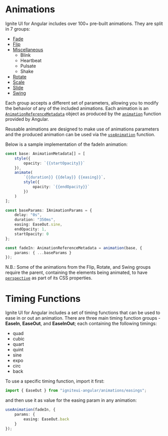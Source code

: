 # Animations

Ignite UI for Angular includes over 100+ pre-built animations. They are split in 7 groups:

  - [Fade](https://github.com/IgniteUI/igniteui-angular/tree/master/src/animations/fade/README.md)
  - [Flip](https://github.com/IgniteUI/igniteui-angular/tree/master/src/animations/flip/README.md)
  - [Miscellaneous](https://github.com/IgniteUI/igniteui-angular/tree/master/src/animations/misc/README.md)
    - Blink
    - Heartbeat
    - Pulsate
    - Shake
  - [Rotate](https://github.com/IgniteUI/igniteui-angular/tree/master/src/animations/rotate/README.md)
  - [Scale](https://github.com/IgniteUI/igniteui-angular/tree/master/src/animations/scale/README.md)
  - [Slide](https://github.com/IgniteUI/igniteui-angular/tree/master/src/animations/slide/README.md)
  - [Swing](https://github.com/IgniteUI/igniteui-angular/tree/master/src/animations/swing/README.md)

Each group accepts a different set of parameters, allowing you to modify the behavior  of any of the included animations. Each animation is an [`AnimationReferenceMetadata`](https://angular.io/api/animations/AnimationReferenceMetadata) object as produced by the [`animation`](https://angular.io/api/animations/animation) function provided by Angular.

Reusable animations are designed to make use of animations parameters and the produced animation can be used via the [`useAnimation`](https://angular.io/api/animations/useAnimation) function.

Below is a sample implementation of the fadeIn animation:

``` typescript
const base: AnimationMetadata[] = [
    style({
        opacity: `{{startOpacity}}`
    }),
    animate(
        `{{duration}} {{delay}} {{easing}}`,
        style({
            opacity: `{{endOpacity}}`
        })
    )
];

const baseParams: IAnimationParams = {
    delay: "0s",
    duration: "350ms",
    easing: EaseOut.sine,
    endOpacity: 1,
    startOpacity: 0
};

const fadeIn: AnimationReferenceMetadata = animation(base, {
    params: { ...baseParams }
});
```
N.B.:
Some of the animations from the Flip, Rotate, and Swing groups require the parent, containing the elements being animated, to have [`perspective`](https://developer.mozilla.org/en/docs/Web/CSS/perspective) as part of its CSS properties.

# Timing Functions

Ignite UI for Angular includes a set of timing functions that can be used to ease in or out an animation.
There are three main timing function groups - **EaseIn**, **EaseOut**, and **EaseInOut**; each containing the following timings:

  - quad
  - cubic
  - quart
  - quint
  - sine
  - expo
  - circ
  - back

To use a specific timing function, import it first:
``` typescript 
import { EaseOut } from "igniteui-angular/animations/easings";
```
and then use it as value for the easing param in any animation:

``` typescript
useAnimation(fadeIn, {
    params: {
        easing: EaseOut.back
    }
});
```